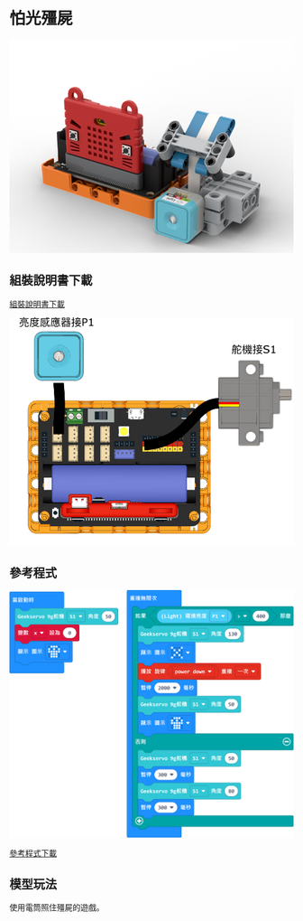 # 怕光殭屍

![](../images/zombie.png)

## 組裝說明書下載

[組裝說明書下載](https://drive.google.com/drive/folders/1wg_edUZFrqyUONA0FJ6vFBkGArRsfnf4?usp=sharing)

![](../images/zombie_wire.png)

## 參考程式

![](../images/zombie_code.png)

[參考程式下載](https://makecode.microbit.org/_TTWM7o6TCPmt)

## 模型玩法

使用電筒照住殭屍的遊戲。